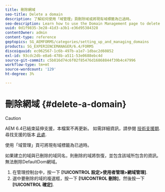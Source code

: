 ```yaml
---
title: 刪除網域
seo-title: Delete a domain
description: 了解如何使用「域管理」頁刪除域或將現有域標籤為已過時。
seo-description: Learn how to use the Domain Management page to delete a domain or to mark an existing domain as obsolete.
uuid: 0d1f9835-3e28-41d3-a3b1-e36d95384328
contentOwner: admin
content-type: reference
geptopics: SG_AEMFORMS/categories/setting_up_and_managing_domains
products: SG_EXPERIENCEMANAGER/6.4/FORMS
discoiquuid: ec062567-1c6b-497b-a1e7-1dbac2d60852
exl-id: 93cdc2db-e8a6-478b-a511-53e0688ebc4d
source-git-commit: c5b816d74c6f02f85476d16868844f39b4c47996
workflow-type: tm+mt
source-wordcount: '129'
ht-degree: 3%

---
```


# 刪除網域 {#delete-a-domain}

>[!CAUTION]
>
>AEM 6.4已結束延伸支援，本檔案不再更新。 如需詳細資訊，請參閱 [技術支援期](https://helpx.adobe.com//tw/support/programs/eol-matrix.html). 尋找支援的版本 [此處](https://experienceleague.adobe.com/docs/).

使用「域管理」頁可將現有域標籤為已過時。

如果建立的域與已刪除的域同名，則刪除的域將恢復，並包含該域所包含的資訊。 無法刪除DefaultDom網域。

1. 在管理控制台中，按一下 **[!UICONTROL 設定>使用者管理>網域管理]**.
1. 選中要刪除的域的複選框，按一下 **[!UICONTROL 刪除]**，然後按一下 **[!UICONTROL 確定]**.

